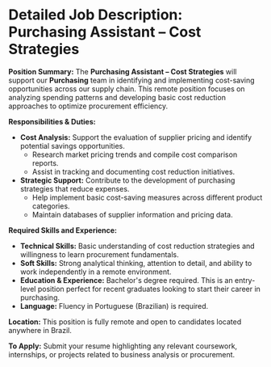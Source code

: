 # Detailed Job Description: Purchasing Assistant – Cost Strategies

**Position Summary:**
The **Purchasing Assistant – Cost Strategies** will support our **Purchasing** team in identifying and implementing cost-saving opportunities across our supply chain. This remote position focuses on analyzing spending patterns and developing basic cost reduction approaches to optimize procurement efficiency.

**Responsibilities & Duties:**
- **Cost Analysis:** Support the evaluation of supplier pricing and identify potential savings opportunities.
  - Research market pricing trends and compile cost comparison reports.
  - Assist in tracking and documenting cost reduction initiatives.
- **Strategic Support:** Contribute to the development of purchasing strategies that reduce expenses.
  - Help implement basic cost-saving measures across different product categories.
  - Maintain databases of supplier information and pricing data.

**Required Skills and Experience:**
- **Technical Skills:** Basic understanding of cost reduction strategies and willingness to learn procurement fundamentals.
- **Soft Skills:** Strong analytical thinking, attention to detail, and ability to work independently in a remote environment.
- **Education & Experience:** Bachelor's degree required. This is an entry-level position perfect for recent graduates looking to start their career in purchasing.
- **Language:** Fluency in Portuguese (Brazilian) is required.

**Location:** This position is fully remote and open to candidates located anywhere in Brazil.

**To Apply:**
Submit your resume highlighting any relevant coursework, internships, or projects related to business analysis or procurement.
